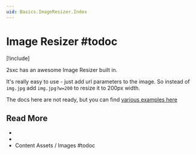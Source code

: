 ```yaml
---
uid: Basics.ImageResizer.Index
---
```


# Image Resizer #todoc

[!include[](~/basics/stack/_shared-float-summary.md)]
<style>  .context-box-summary .image-resizer    { visibility: visible; } </style>

2sxc has an awesome Image Resizer built in. 

It's really easy to use - just add url parameters to the image. So instead of `img.jpg` add `img.jpg?w=200` to resize it to 200px width. 

The docs here are not ready, but you can find [various examples here](https://2sxc.org/learn-extensions/ImageResizer)



## Read More

* [](xref:Basics.App.FolderStructure)
* [](xref:Basics.App.Assets)
* Content Assets / Images #todoc
